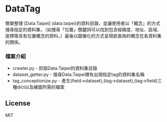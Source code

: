 # DataTag

簡單整理 [Data.Taipei] (data.taipei)的資料目錄，並讓使用者以「概念」的方式搜尋指定的資料集，（如搜尋「位置」關鍵詞可以找到包含經緯度、地址、區域、座標等具有位置概念的資料。）最後以圖像化的方式呈現欲查詢的概念在各資料集的關係。


### 檔案介紹
* crawler.py - 抓取Data.Taipei的資料集目錄
* dataset_getter.py - 搜尋Data.Taipei裡有出現指定tag的資料集名稱
* tag_conceptionize.py - 產生(field->dataset),(tag->dataset),(tag->field)三種dict以及繪圖所需的檔案

License
----

MIT


[//]: # (These are reference links used in the body of this note and get stripped out when the markdown processor does its job. There is no need to format nicely because it shouldn't be seen. Thanks SO - http://stackoverflow.com/questions/4823468/store-comments-in-markdown-syntax)


